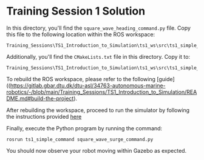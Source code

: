# Training Session 1 Solution

In this directory, you'll find the `square_wave_heading_command.py` file. Copy this file to the following location within the ROS workspace:

```
Training_Sessions\TS1_Introduction_to_Simulation\ts1_ws\src\ts1_simple_command\src
```

Additionally, you'll find the `CMakeLists.txt` file in this directory. Copy it to:

```
Training_Sessions\TS1_Introduction_to_Simulation\ts1_ws\src\ts1_simple_command
```

To rebuild the ROS workspace, please refer to the following [guide]((https://gitlab.gbar.dtu.dk/dtu-asl/34763-autonomous-marine-robotics/-/blob/main/Training_Sessions/TS1_Introduction_to_Simulation/README.md#build-the-project).

After rebuilding the workspace, proceed to run the simulator by following the instructions provided [here](https://gitlab.gbar.dtu.dk/dtu-asl/34763-autonomous-marine-robotics/-/blob/main/Training_Sessions/TS1_Introduction_to_Simulation/README.md#exercise-1-starting-simulation)

Finally, execute the Python program by running the command:

```
rosrun ts1_simple_command square_wave_surge_command.py
```

You should now observe your robot moving within Gazebo as expected.